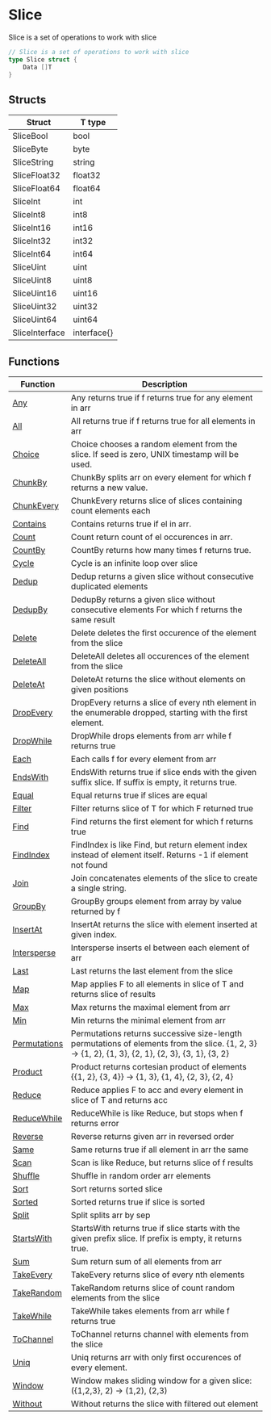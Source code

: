 # Slice

Slice is a set of operations to work with slice

```go
// Slice is a set of operations to work with slice
type Slice struct {
	Data []T
}
```

## Structs

| Struct | T type |
| ------ | ------ |
| SliceBool | bool |
| SliceByte | byte |
| SliceString | string |
| SliceFloat32 | float32 |
| SliceFloat64 | float64 |
| SliceInt | int |
| SliceInt8 | int8 |
| SliceInt16 | int16 |
| SliceInt32 | int32 |
| SliceInt64 | int64 |
| SliceUint | uint |
| SliceUint8 | uint8 |
| SliceUint16 | uint16 |
| SliceUint32 | uint32 |
| SliceUint64 | uint64 |
| SliceInterface | interface{} |

## Functions

| Function | Description |
| -------- | ----------- |
| [Any](./any.md) | Any returns true if f returns true for any element in arr |
| [All](./all.md) | All returns true if f returns true for all elements in arr |
| [Choice](./choice.md) | Choice chooses a random element from the slice. If seed is zero, UNIX timestamp will be used. |
| [ChunkBy](./chunkby.md) | ChunkBy splits arr on every element for which f returns a new value. |
| [ChunkEvery](./chunkevery.md) | ChunkEvery returns slice of slices containing count elements each |
| [Contains](./contains.md) | Contains returns true if el in arr. |
| [Count](./count.md) | Count return count of el occurences in arr. |
| [CountBy](./countby.md) | CountBy returns how many times f returns true. |
| [Cycle](./cycle.md) | Cycle is an infinite loop over slice |
| [Dedup](./dedup.md) | Dedup returns a given slice without consecutive duplicated elements |
| [DedupBy](./dedupby.md) | DedupBy returns a given slice without consecutive elements For which f returns the same result |
| [Delete](./delete.md) | Delete deletes the first occurence of the element from the slice |
| [DeleteAll](./deleteall.md) | DeleteAll deletes all occurences of the element from the slice |
| [DeleteAt](./deleteat.md) | DeleteAt returns the slice without elements on given positions |
| [DropEvery](./dropevery.md) | DropEvery returns a slice of every nth element in the enumerable dropped, starting with the first element. |
| [DropWhile](./dropwhile.md) | DropWhile drops elements from arr while f returns true |
| [Each](./each.md) | Each calls f for every element from arr |
| [EndsWith](./endswith.md) | EndsWith returns true if slice ends with the given suffix slice. If suffix is empty, it returns true. |
| [Equal](./equal.md) | Equal returns true if slices are equal |
| [Filter](./filter.md) | Filter returns slice of T for which F returned true |
| [Find](./find.md) | Find returns the first element for which f returns true |
| [FindIndex](./findindex.md) | FindIndex is like Find, but return element index instead of element itself. Returns -1 if element not found |
| [Join](./join.md) | Join concatenates elements of the slice to create a single string. |
| [GroupBy](./groupby.md) | GroupBy groups element from array by value returned by f |
| [InsertAt](./insertat.md) | InsertAt returns the slice with element inserted at given index. |
| [Intersperse](./intersperse.md) | Intersperse inserts el between each element of arr |
| [Last](./last.md) | Last returns the last element from the slice |
| [Map](./map.md) | Map applies F to all elements in slice of T and returns slice of results |
| [Max](./max.md) | Max returns the maximal element from arr |
| [Min](./min.md) | Min returns the minimal element from arr |
| [Permutations](./permutations.md) | Permutations returns successive size-length permutations of elements from the slice. {1, 2, 3} -> {1, 2}, {1, 3}, {2, 1}, {2, 3}, {3, 1}, {3, 2} |
| [Product](./product.md) | Product returns cortesian product of elements {{1, 2}, {3, 4}} -> {1, 3}, {1, 4}, {2, 3}, {2, 4} |
| [Reduce](./reduce.md) | Reduce applies F to acc and every element in slice of T and returns acc |
| [ReduceWhile](./reducewhile.md) | ReduceWhile is like Reduce, but stops when f returns error |
| [Reverse](./reverse.md) | Reverse returns given arr in reversed order |
| [Same](./same.md) | Same returns true if all element in arr the same |
| [Scan](./scan.md) | Scan is like Reduce, but returns slice of f results |
| [Shuffle](./shuffle.md) | Shuffle in random order arr elements |
| [Sort](./sort.md) | Sort returns sorted slice |
| [Sorted](./sorted.md) | Sorted returns true if slice is sorted |
| [Split](./split.md) | Split splits arr by sep |
| [StartsWith](./startswith.md) | StartsWith returns true if slice starts with the given prefix slice. If prefix is empty, it returns true. |
| [Sum](./sum.md) | Sum return sum of all elements from arr |
| [TakeEvery](./takeevery.md) | TakeEvery returns slice of every nth elements |
| [TakeRandom](./takerandom.md) | TakeRandom returns slice of count random elements from the slice |
| [TakeWhile](./takewhile.md) | TakeWhile takes elements from arr while f returns true |
| [ToChannel](./tochannel.md) | ToChannel returns channel with elements from the slice |
| [Uniq](./uniq.md) | Uniq returns arr with only first occurences of every element. |
| [Window](./window.md) | Window makes sliding window for a given slice: ({1,2,3}, 2) -> (1,2), (2,3) |
| [Without](./without.md) | Without returns the slice with filtered out element |
